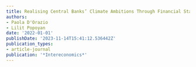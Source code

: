 ```yaml
---
title: Realising Central Banks’ Climate Ambitions Through Financial Stability Mandates
authors:
- Paola D'Orazio
- Lilit Popoyan
date: '2022-01-01'
publishDate: '2023-11-14T15:41:12.536442Z'
publication_types:
- article-journal
publication: '*Intereconomics*'
---
```

